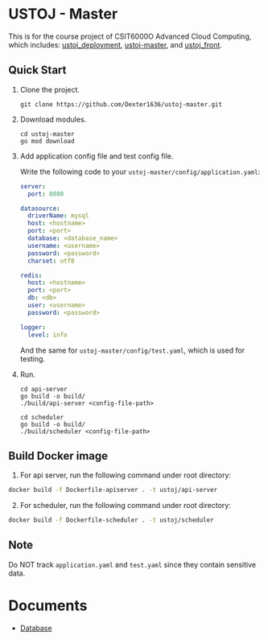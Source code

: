 # USTOJ - Master

This is for the course project of CSIT6000O Advanced Cloud Computing, which includes:
[ustoj_deployment](https://github.com/KMFtcy/ustoj_deployment),
[ustoj-master](https://github.com/Dexter1636/ustoj-master), and
[ustoj_front](https://github.com/1023198294/ustoj_front).

## Quick Start

1. Clone the project.

    ```
    git clone https://github.com/Dexter1636/ustoj-master.git
    ```

2. Download modules.

    ```
    cd ustoj-master
    go mod download
    ```

3. Add application config file and test config file.

   Write the following code to your `ustoj-master/config/application.yaml`:

    ```yaml
    server:
      port: 8080
    
    datasource:
      driverName: mysql
      host: <hostname>
      port: <port>
      database: <database_name>
      username: <username>
      password: <password>
      charset: utf8
   
    redis:
      host: <hostname>
      port: <port>
      db: <db>
      user: <username>
      password: <password>
    
    logger:
      level: info
    ```

   And the same for `ustoj-master/config/test.yaml`, which is used for testing.

4. Run.
    ```
    cd api-server
    go build -o build/
    ./build/api-server <config-file-path>
    
    cd scheduler
    go build -o build/
    ./build/scheduler <config-file-path>
    ```

## Build Docker image

1. For api server, run the following command under root directory:
```bash
docker build -f Dockerfile-apiserver . -t ustoj/api-server
```
2. For scheduler, run the following command under root directory:
```bash
docker build -f Dockerfile-scheduler . -t ustoj/scheduler
```

## Note

Do NOT track `application.yaml` and `test.yaml` since they contain sensitive data.

# Documents

- [Database](doc/database.md)
